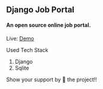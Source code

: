 ## Django Job Portal

#### An open source online job portal.

Live: [Demo](http://amit17231.pythonanywhere.com/)

Used Tech Stack

1. Django
2. Sqlite

Show your support by 🌟 the project!!
